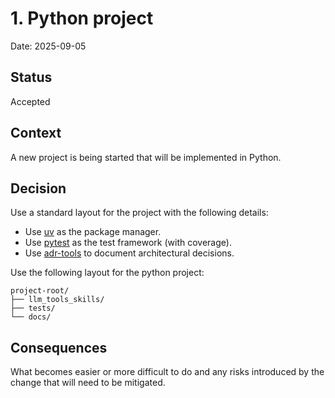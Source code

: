 # 1. Python project

Date: 2025-09-05

## Status

Accepted

## Context

A new project is being started that will be implemented in Python.

## Decision

Use a standard layout for the project with the following details:
- Use [uv](https://docs.astral.sh/uv/) as the package manager.
- Use [pytest](https://docs.pytest.org/en/stable/) as the test framework (with coverage).
- Use [adr-tools](https://github.com/npryce/adr-tools) to document architectural decisions.

Use the following layout for the python project:

```plaintext
project-root/
├── llm_tools_skills/
├── tests/
└── docs/
```

## Consequences

What becomes easier or more difficult to do and any risks introduced by the change that will need to be mitigated.
